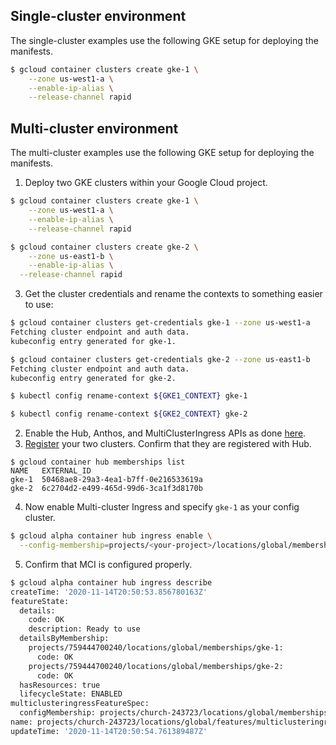 ## Single-cluster environment

The single-cluster examples use the following GKE setup for deploying the manifests.

```bash
$ gcloud container clusters create gke-1 \
	--zone us-west1-a \
	--enable-ip-alias \
  	--release-channel rapid 
```


## Multi-cluster environment

The multi-cluster examples use the following GKE setup for deploying the manifests.

1. Deploy two GKE clusters within your Google Cloud project.

```bash
$ gcloud container clusters create gke-1 \
	--zone us-west1-a \
	--enable-ip-alias \
 	--release-channel rapid 

$ gcloud container clusters create gke-2 \
	--zone us-east1-b \
	--enable-ip-alias \
  --release-channel rapid 
```

3. Get the cluster credentials and rename the contexts to something easier to use:

```bash
$ gcloud container clusters get-credentials gke-1 --zone us-west1-a
Fetching cluster endpoint and auth data.
kubeconfig entry generated for gke-1.

$ gcloud container clusters get-credentials gke-2 --zone us-east1-b
Fetching cluster endpoint and auth data.
kubeconfig entry generated for gke-2.

$ kubectl config rename-context ${GKE1_CONTEXT} gke-1

$ kubectl config rename-context ${GKE2_CONTEXT} gke-2
```

2. Enable the Hub, Anthos, and MultiClusterIngress APIs as done [here](https://cloud.google.com/kubernetes-engine/docs/how-to/ingress-for-anthos-setup#before_you_begin).
3. [Register](https://cloud.google.com/kubernetes-engine/docs/how-to/ingress-for-anthos-setup#registering_your_clusters) your two clusters. Confirm that they are registered with Hub.

```
$ gcloud container hub memberships list
NAME   EXTERNAL_ID
gke-1  50468ae8-29a3-4ea1-b7ff-0e216533619a
gke-2  6c2704d2-e499-465d-99d6-3ca1f3d8170b
```

4. Now enable Multi-cluster Ingress and specify `gke-1` as your config cluster.

```bash
$ gcloud alpha container hub ingress enable \
  --config-membership=projects/<your-project>/locations/global/memberships/gke-1
```

5. Confirm that MCI is configured properly.

```bash
$ gcloud alpha container hub ingress describe
createTime: '2020-11-14T20:50:53.856780163Z'
featureState:
  details:
    code: OK
    description: Ready to use
  detailsByMembership:
    projects/759444700240/locations/global/memberships/gke-1:
      code: OK
    projects/759444700240/locations/global/memberships/gke-2:
      code: OK
  hasResources: true
  lifecycleState: ENABLED
multiclusteringressFeatureSpec:
  configMembership: projects/church-243723/locations/global/memberships/gke-1
name: projects/church-243723/locations/global/features/multiclusteringress
updateTime: '2020-11-14T20:50:54.761389487Z'
```

